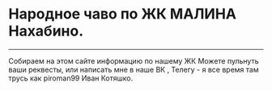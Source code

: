 
# Народное чаво по ЖК МАЛИНА Нахабино.
____
Собираем на этом сайте информацию по нашему ЖК
Можете пульнуть ваши реквесты, или написать мне в наше ВК , Телегу  - я все время там трусь как piroman99 Иван Котяшко.
